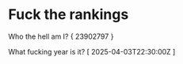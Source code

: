 # Fuck the rankings

Who the hell am I?
{ 23902797 }

What fucking year is it?
[ 2025-04-03T22:30:00Z ]
